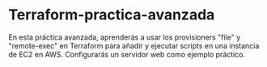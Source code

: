 # Terraform-practica-avanzada
En esta práctica avanzada, aprenderás a usar los provisioners "file" y "remote-exec" en Terraform para añadir y ejecutar scripts en una instancia de EC2 en AWS. Configurarás un servidor web como ejemplo práctico.
